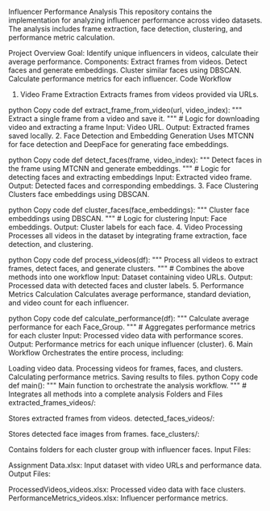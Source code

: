 Influencer Performance Analysis
This repository contains the implementation for analyzing influencer performance across video datasets. The analysis includes frame extraction, face detection, clustering, and performance metric calculation.

Project Overview
Goal: Identify unique influencers in videos, calculate their average performance.
Components:
Extract frames from videos.
Detect faces and generate embeddings.
Cluster similar faces using DBSCAN.
Calculate performance metrics for each influencer.
Code Workflow
1. Video Frame Extraction
Extracts frames from videos provided via URLs.

python
Copy code
def extract_frame_from_video(url, video_index):
    """
    Extract a single frame from a video and save it.
    """
    # Logic for downloading video and extracting a frame
Input: Video URL.
Output: Extracted frames saved locally.
2. Face Detection and Embedding Generation
Uses MTCNN for face detection and DeepFace for generating face embeddings.

python
Copy code
def detect_faces(frame, video_index):
    """
    Detect faces in the frame using MTCNN and generate embeddings.
    """
    # Logic for detecting faces and extracting embeddings
Input: Extracted video frame.
Output: Detected faces and corresponding embeddings.
3. Face Clustering
Clusters face embeddings using DBSCAN.

python
Copy code
def cluster_faces(face_embeddings):
    """
    Cluster face embeddings using DBSCAN.
    """
    # Logic for clustering
Input: Face embeddings.
Output: Cluster labels for each face.
4. Video Processing
Processes all videos in the dataset by integrating frame extraction, face detection, and clustering.

python
Copy code
def process_videos(df):
    """
    Process all videos to extract frames, detect faces, and generate clusters.
    """
    # Combines the above methods into one workflow
Input: Dataset containing video URLs.
Output: Processed data with detected faces and cluster labels.
5. Performance Metrics Calculation
Calculates average performance, standard deviation, and video count for each influencer.

python
Copy code
def calculate_performance(df):
    """
    Calculate average performance for each Face_Group.
    """
    # Aggregates performance metrics for each cluster
Input: Processed video data with performance scores.
Output: Performance metrics for each unique influencer (cluster).
6. Main Workflow
Orchestrates the entire process, including:

Loading video data.
Processing videos for frames, faces, and clusters.
Calculating performance metrics.
Saving results to files.
python
Copy code
def main():
    """
    Main function to orchestrate the analysis workflow.
    """
    # Integrates all methods into a complete analysis
Folders and Files
extracted_frames_videos/:

Stores extracted frames from videos.
detected_faces_videos/:

Stores detected face images from frames.
face_clusters/:

Contains folders for each cluster group with influencer faces.
Input Files:

Assignment Data.xlsx: Input dataset with video URLs and performance data.
Output Files:

ProcessedVideos_videos.xlsx: Processed video data with face clusters.
PerformanceMetrics_videos.xlsx: Influencer performance metrics.
